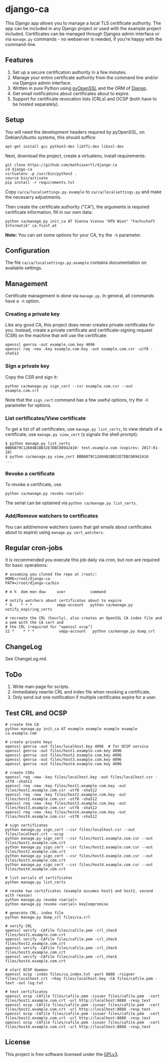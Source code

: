 # django-ca

This Django app allows you to manage a local TLS certificate authority. The app can be included in
any Django project or used with the example project included. Certificates can be managed through
Djangos admin interface or via `manage.py` commands - no webserver is needed, if you're happy with
the command-line.

## Features

1. Set up a secure certification authority in a few minutes.
2. Manage your entire certificate authority from the command line and/or via Djangos admin
   interface.
3. Written in pure Python using [pyOpenSSL](pythonhosted.org/pyOpenSSL/) and the ORM of
   [Django](https://www.djangoproject.com/).
4. Get email notifications about certificates about to expire.
5. Support for certificate revocation lists (CRLs) and OCSP (both have to be hosted separately).

## Setup

You will need the development headers required by pyOpenSSL, on Debian/Ubuntu
systems, this should suffice:

```
apt-get install gcc python3-dev libffi-dev libssl-dev
```

Next, download the project, create a virtualenv, install requirements:

```
git clone https://github.com/mathiasertl/django-ca
cd django-ca
virtualenv -p /usr/bin/python3 .
source bin/activate
pip install -r requirements.txt
```

Copy ``ca/ca/localsettings.py.example`` to ``ca/ca/localsettings.py`` and make
the necesarry adjustments. 

Then create the certificate authority ("CA"), the arguments is required certificate information,
fill in our own data:

```
python ca/manage.py init_ca AT Vienna Vienna "HTU Wien" "Fachschaft Informatik" ca.fsinf.at
```

**Note:** You can set some options for your CA, try the ``-h`` parameter.

## Configuration

The file ``ca/ca/localsettings.py.example`` contains documentation on available settings.

## Management

Certificate management is done via ``manage.py``. In general, all commands have a ``-h`` option.

### Creating a private key

Like any good CA, this project does never creates private certificates for you. Instead, create a
private certificate and certificate-signing request (CSR) on the machine that will use the
certificate:

```
openssl genrsa -out example.com.key 4096
openssl req -new -key example.com.key -out example.com.csr -utf8 -sha512
```

### Sign a private key

Copy the CSR and sign it:

```
python ca/manage.py sign_cert --csr example.com.csr --out example.com.crt
```

Note that the ``sign_cert`` command has a few useful options, try the ``-h`` parameter for options.

### List certificates/View certificate

To get a list of all certificates, use ``manage.py list_certs``, to view details of a certificate,
use `manage.py view_cert` (`$` signals the shell prompt):

```
$ python manage.py list_certs
BBB6B79C12604B1BB32E7DBC08942410: test.example.com (expires: 2017-01-28)
$ python ca/manage.py view_cert BBB6B79C12604B1BB32E7DBC08942410
...
```

### Revoke a certificate

To revoke a certificate, use

```
python ca/manage.py revoke <serial>
```

The serial can be optained via ``python ca/manage.py list_certs``.

### Add/Remove watchers to certificates

You can add/remove watchers (users that get emails about certificates about to
expire) using ``manage.py cert_watchers``.

## Regular cron-jobs

It is recommended you execute this job daily via cron, but non are required for basic operations:

```
# assuming you cloned the repo at /root/:
HOME=/root/django-ca
PATH=/root/django-ca/bin

# m h  dom mon dow     user           command

# notify watchers about certificates about to expire
* 8    * * *           xmpp-account   python ca/manage.py notify_expiring_certs

# recreate the CRL (hourly), also creates an OpenSSL CA index file and a pem with the CA cert and
# the CRL (required for "openssl ocsp")
12 *    * * *           xmpp-account   python ca/manage.py dump_crl
```

## ChangeLog

See ChangeLog.md.

## ToDo

1. Write man-page for scripts.
2. Immediately rewrite CRL and index file when revoking a certificate.
3. Only send out one notification if multiple certificates expire for a user.

## Test CRL and OCSP

```
# create the CA
python manage.py init_ca AT example example example example ca.example.com

# create private keys
openssl genrsa -out files/localhost.key 4096  # for OCSP service
openssl genrsa -out files/host1.example.com.key 4096
openssl genrsa -out files/host2.example.com.key 4096
openssl genrsa -out files/host3.example.com.key 4096
openssl genrsa -out files/host4.example.com.key 4096

# create CSRs
openssl req -new -key files/localhost.key -out files/localhost.csr -utf8 -sha512
openssl req -new -key files/host1.example.com.key -out files/host1.example.com.csr -utf8 -sha512
openssl req -new -key files/host2.example.com.key -out files/host2.example.com.csr -utf8 -sha512
openssl req -new -key files/host3.example.com.key -out files/host3.example.com.csr -utf8 -sha512
openssl req -new -key files/host4.example.com.key -out files/host4.example.com.csr -utf8 -sha512

# sign certificates
python manage.py sign_cert --csr files/localhost.csr --out files/localhost.crt --ocsp
python manage.py sign_cert --csr files/host1.example.com.csr --out files/host1.example.com.crt
python manage.py sign_cert --csr files/host2.example.com.csr --out files/host2.example.com.crt
python manage.py sign_cert --csr files/host3.example.com.csr --out files/host3.example.com.crt
python manage.py sign_cert --csr files/host4.example.com.csr --out files/host4.example.com.crt

# list serials of certificates
python manage.py list_certs

# revoke two certificates (example assumes host1 and host2, second with reason)
python manage.py revoke <serial>
python manage.py revoke <serial> keyCompromise

# generate CRL, index file
python manage.py dump_crl files/ca.crl

# verify CRL
openssl verify -CAfile files/cafile.pem -crl_check files/host1.example.com.crt
openssl verify -CAfile files/cafile.pem -crl_check files/host2.example.com.crt
openssl verify -CAfile files/cafile.pem -crl_check files/host3.example.com.crt
openssl verify -CAfile files/cafile.pem -crl_check files/host4.example.com.crt

# start OCSP daemon
openssl ocsp -index files/ca.index.txt -port 8888 -rsigner files/localhost.crt -rkey files/localhost.key -CA files/cafile.pem -text -out log.txt

# test certificates
openssl ocsp -CAfile files/cafile.pem -issuer files/cafile.pem  -cert files/host1.example.com.crt -url http://localhost:8888 -resp_text
openssl ocsp -CAfile files/cafile.pem -issuer files/cafile.pem  -cert files/host2.example.com.crt -url http://localhost:8888 -resp_text
openssl ocsp -CAfile files/cafile.pem -issuer files/cafile.pem  -cert files/host3.example.com.crt -url http://localhost:8888 -resp_text
openssl ocsp -CAfile files/cafile.pem -issuer files/cafile.pem  -cert files/host4.example.com.crt -url http://localhost:8888 -resp_text
```

## License

This project is free software licensed under the [GPLv3](http://www.gnu.org/licenses/gpl.txt).

